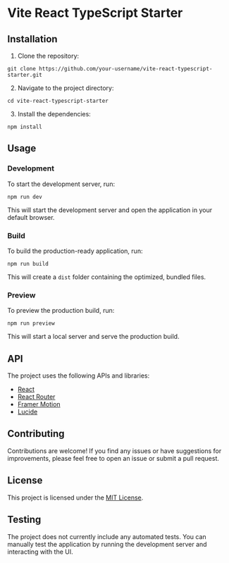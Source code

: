 # Vite React TypeScript Starter

## Installation

1. Clone the repository:
```
git clone https://github.com/your-username/vite-react-typescript-starter.git
```

2. Navigate to the project directory:
```
cd vite-react-typescript-starter
```

3. Install the dependencies:
```
npm install
```

## Usage

### Development
To start the development server, run:
```
npm run dev
```
This will start the development server and open the application in your default browser.

### Build
To build the production-ready application, run:
```
npm run build
```
This will create a `dist` folder containing the optimized, bundled files.

### Preview
To preview the production build, run:
```
npm run preview
```
This will start a local server and serve the production build.

## API

The project uses the following APIs and libraries:

- [React](https://reactjs.org/)
- [React Router](https://reactrouter.com/)
- [Framer Motion](https://www.framer.com/motion/)
- [Lucide](https://lucide.dev/)

## Contributing

Contributions are welcome! If you find any issues or have suggestions for improvements, please feel free to open an issue or submit a pull request.

## License

This project is licensed under the [MIT License](LICENSE).

## Testing

The project does not currently include any automated tests. You can manually test the application by running the development server and interacting with the UI.
